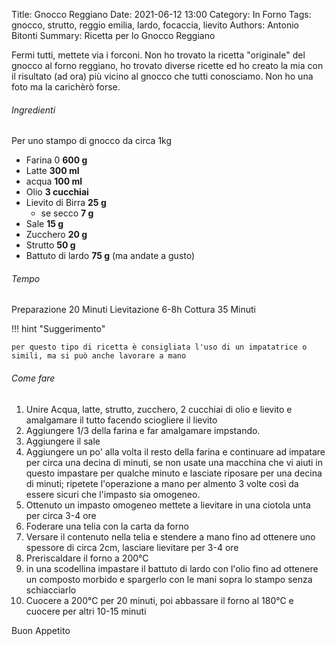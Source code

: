Title: Gnocco Reggiano
Date: 2021-06-12 13:00
Category: In Forno
Tags: gnocco, strutto, reggio emilia, lardo, focaccia, lievito
Authors: Antonio Bitonti
Summary: Ricetta per lo Gnocco Reggiano




Fermi tutti, mettete via i forconi. Non ho trovato la ricetta "originale" del gnocco al forno reggiano, ho trovato diverse ricette ed ho creato la mia con il risultato (ad ora) più vicino al gnocco che tutti conosciamo. Non ho una foto ma la carichèrò forse.

###### Ingredienti
Per uno stampo di gnocco da circa 1kg

- Farina 0 **600 g**
- Latte **300 ml**
- acqua **100 ml**
- Olio **3 cucchiai**
- Lievito di Birra **25 g** 
    - se secco **7 g**
- Sale **15 g**
- Zucchero **20 g**
- Strutto **50 g**
- Battuto di lardo **75 g** (ma andate a gusto)

###### Tempo
Preparazione 20 Minuti
Lievitazione 6-8h
Cottura 35 Minuti

!!! hint "Suggerimento"

    per questo tipo di ricetta è consigliata l'uso di un impatatrice o simili, ma si può anche lavorare a mano


###### Come fare
1. Unire Acqua, latte, strutto, zucchero, 2 cucchiai di olio e lievito e amalgamare il tutto facendo sciogliere il lievito
2. Aggiungere 1/3 della farina e far amalgamare impstando.
3. Aggiungere il sale
4. Aggiungere un po' alla volta il resto della farina e continuare ad impatare per circa una decina di minuti, se non usate una macchina che vi aiuti in questo impastare per qualche minuto e lasciate riposare per una decina di minuti; ripetete l'operazione a mano per almento 3 volte così da essere sicuri che l'impasto sia omogeneo.
5. Ottenuto un impasto omogeneo mettete a lievitare in una ciotola unta per circa 3-4 ore
6. Foderare una telia con la carta da forno
7. Versare il contenuto nella telia e stendere a mano fino ad ottenere uno spessore di circa 2cm, lasciare lievitare per 3-4 ore
8. Preriscaldare il forno a 200°C
9. in una scodellina impastare il battuto di lardo con l'olio fino ad ottenere un composto morbido e spargerlo con le mani sopra lo stampo senza schiacciarlo
10. Cuocere a 200°C per 20 minuti, poi abbassare il forno al 180°C e cuocere per altri 10-15 minuti
    

Buon Appetito


